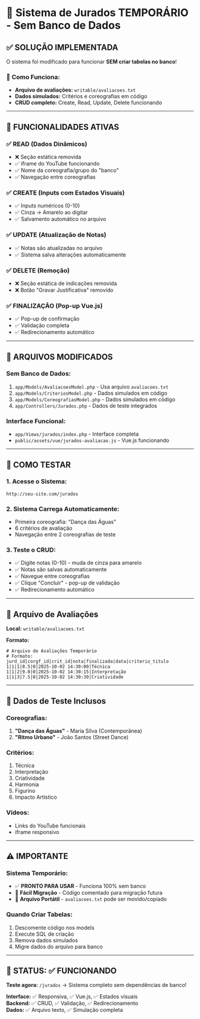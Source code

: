 # 🚀 Sistema de Jurados TEMPORÁRIO - Sem Banco de Dados

## ✅ **SOLUÇÃO IMPLEMENTADA**

O sistema foi modificado para funcionar **SEM criar tabelas no banco**! 

### 📁 **Como Funciona:**
- **Arquivo de avaliações:** `writable/avaliacoes.txt`
- **Dados simulados:** Critérios e coreografias em código
- **CRUD completo:** Create, Read, Update, Delete funcionando

---

## 🎯 **FUNCIONALIDADES ATIVAS**

### ✅ **READ (Dados Dinâmicos)**
- ❌ Seção estática removida
- ✅ iframe do YouTube funcionando
- ✅ Nome da coreografia/grupo do "banco"
- ✅ Navegação entre coreografias

### ✅ **CREATE (Inputs com Estados Visuais)**
- ✅ Inputs numéricos (0-10)
- ✅ Cinza → Amarelo ao digitar
- ✅ Salvamento automático no arquivo

### ✅ **UPDATE (Atualização de Notas)**
- ✅ Notas são atualizadas no arquivo
- ✅ Sistema salva alterações automaticamente

### ✅ **DELETE (Remoção)**
- ❌ Seção estática de indicações removida
- ❌ Botão "Gravar Justificativa" removido

### ✅ **FINALIZAÇÃO (Pop-up Vue.js)**
- ✅ Pop-up de confirmação
- ✅ Validação completa
- ✅ Redirecionamento automático

---

## 🔧 **ARQUIVOS MODIFICADOS**

### **Sem Banco de Dados:**
1. `app/Models/AvaliacoesModel.php` - Usa arquivo `avaliacoes.txt`
2. `app/Models/CriteriosModel.php` - Dados simulados em código
3. `app/Models/CoreografiasModel.php` - Dados simulados em código
4. `app/Controllers/Jurados.php` - Dados de teste integrados

### **Interface Funcional:**
- `app/Views/jurados/index.php` - Interface completa
- `public/assets/vue/jurados-avaliacao.js` - Vue.js funcionando

---

## 🚀 **COMO TESTAR**

### **1. Acesse o Sistema:**
```
http://seu-site.com/jurados
```

### **2. Sistema Carrega Automaticamente:**
- Primeira coreografia: "Dança das Águas"
- 6 critérios de avaliação
- Navegação entre 2 coreografias de teste

### **3. Teste o CRUD:**
- ✅ Digite notas (0-10) - muda de cinza para amarelo
- ✅ Notas são salvas automaticamente
- ✅ Navegue entre coreografias
- ✅ Clique "Concluir" - pop-up de validação
- ✅ Redirecionamento automático

---

## 📄 **Arquivo de Avaliações**

**Local:** `writable/avaliacoes.txt`

**Formato:**
```
# Arquivo de Avaliações Temporário
# Formato: jurd_id|corgf_id|crit_id|nota|finalizada|data|criterio_titulo
1|1|1|8.5|0|2025-10-02 14:30:00|Técnica
1|1|2|9.0|0|2025-10-02 14:30:15|Interpretação
1|1|3|7.5|0|2025-10-02 14:30:30|Criatividade
```

---

## 🔄 **Dados de Teste Inclusos**

### **Coreografias:**
1. **"Dança das Águas"** - Maria Silva (Contemporânea)
2. **"Ritmo Urbano"** - João Santos (Street Dance)

### **Critérios:**
1. Técnica
2. Interpretação 
3. Criatividade
4. Harmonia
5. Figurino
6. Impacto Artístico

### **Vídeos:**
- Links do YouTube funcionais
- iframe responsivo

---

## ⚠️ **IMPORTANTE**

### **Sistema Temporário:**
- ✅ **PRONTO PARA USAR** - Funciona 100% sem banco
- 🔄 **Fácil Migração** - Código comentado para migração futura
- 📁 **Arquivo Portátil** - `avaliacoes.txt` pode ser movido/copiado

### **Quando Criar Tabelas:**
1. Descomente código nos models
2. Execute SQL de criação
3. Remova dados simulados
4. Migre dados do arquivo para banco

---

## 🎊 **STATUS: ✅ FUNCIONANDO**

**Teste agora:** `/jurados` → Sistema completo sem dependências de banco!

**Interface:** ✅ Responsiva, ✅ Vue.js, ✅ Estados visuais  
**Backend:** ✅ CRUD, ✅ Validação, ✅ Redirecionamento  
**Dados:** ✅ Arquivo texto, ✅ Simulação completa
